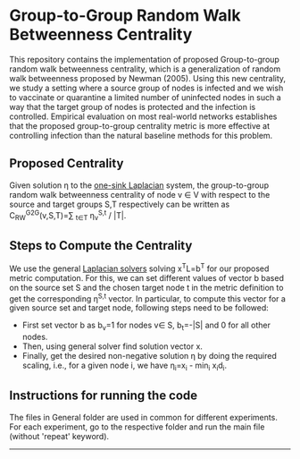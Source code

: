 # Group-to-Group Random Walk Betweenness Centrality
This repository contains the implementation of proposed Group-to-group random walk betweenness centrality, which is a generalization of random walk betweenness proposed by Newman (2005). Using this new centrality, we study a setting where a source group of nodes is infected and we wish to vaccinate or quarantine a limited number of uninfected nodes in such a way that the target group of nodes is protected and the infection is controlled. Empirical evaluation on most real-world networks establishes that the proposed group-to-group centrality metric is more effective at controlling infection than the natural baseline methods for this problem.

## Proposed Centrality
Given solution &eta; to the [one-sink Laplacian][one-sink] system, the group-to-group random walk betweenness centrality of node v &isin; V with respect to the source and target groups S,T respectively can be written as C<sub>RW</sub><sup>G2G</sup>(v,S,T)=&sum; <sub>t&isin;T</sub> &eta;<sub>v</sub><sup>S,t</sup> / |T|. 

## Steps to Compute the Centrality
We use the general [Laplacian solvers][laplacians.jl] solving x<sup>T</sup>L=b<sup>T</sup> for our proposed metric computation. For this, we can set different values of vector b based on the source set S and the chosen target node t in the metric definition to get the corresponding &eta;<sup>S,t</sup> vector. In particular, to compute this vector for a given source set and target node, following steps need to be followed: 
<ul>
  <li> First set vector b as b<sub>v</sub>=1 for nodes v&isin; S, b<sub>t</sub>=-|S| and 0 for all other nodes.
  <li> Then, using general solver find solution vector x.
  <li> Finally, get the desired non-negative solution &eta; by doing the required scaling, i.e., for a given node i, we have &eta;<sub>i</sub>=x<sub>i</sub> - min<sub>i</sub> x<sub>i</sub>d<sub>i</sub>. 
</ul>
 
## Instructions for running the code
The files in General folder are used in common for different experiments. For each experiment, go to the respective folder and run the main file (without 'repeat' keyword).

---
[one-sink]: https://arxiv.org/abs/1905.04989
[laplacians.jl]: https://danspielman.github.io/Laplacians.jl/stable/

